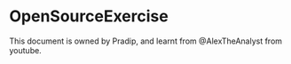 # OpenSourceExercise
This document is owned by Pradip, and learnt from @AlexTheAnalyst from youtube.
